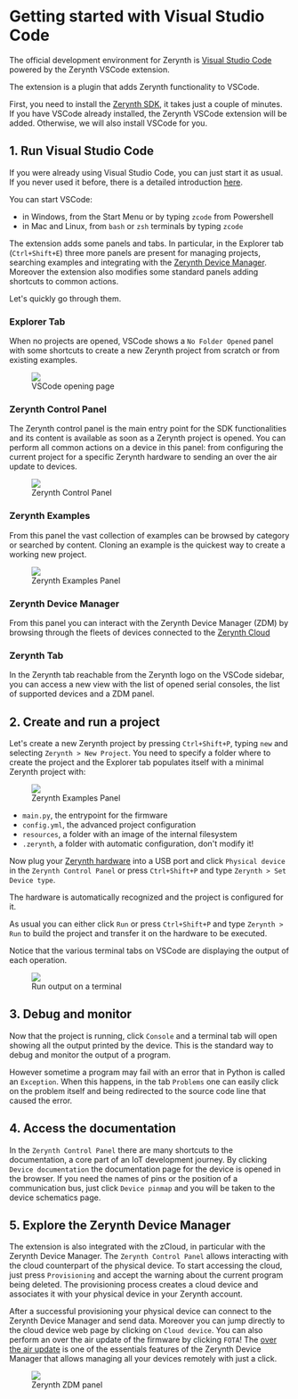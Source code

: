 # **Getting started with Visual Studio Code**

The official development environment for Zerynth is [Visual Studio Code](https://code.visualstudio.com/) powered by the Zerynth VSCode extension.

The extension is a plugin that adds Zerynth functionality to VSCode.

First, you need to install the [Zerynth SDK](index.md#1-install-zerynth), it takes just a couple of minutes.
If you have VSCode already installed, the Zerynth VSCode extension will be added. Otherwise, we will also install VSCode for you.

## **1. Run Visual Studio Code**

If you were already using Visual Studio Code, you can just start it as usual.
If you never used it before, there is a detailed introduction [here](https://code.visualstudio.com/docs).

You can start VSCode:

- in Windows, from the Start Menu or by typing `zcode` from Powershell
- in Mac and Linux, from `bash` or `zsh` terminals by typing `zcode`


The extension adds some panels and tabs.
In particular, in the Explorer tab (`Ctrl+Shift+E`) three more panels are present for managing projects, searching examples and integrating with the [Zerynth Device Manager](../zCloud/zdm_intro.md). Moreover the extension also modifies some standard panels adding shortcuts to common actions.

Let's quickly go through them.

### **Explorer Tab**

When no projects are opened, VSCode shows a `No Folder Opened` panel with some shortcuts to create a new Zerynth project from scratch or from existing examples.

<figure>
  <a data-fancybox="gallery" href="../img/vscode-01-startup.png">
  <img src="../img/vscode-01-startup.png" />
  </a>
  <figcaption>VSCode opening page</figcaption>
</figure>

### **Zerynth Control Panel**

The Zerynth control panel is the main entry point for the SDK functionalities and its content is available as soon as a Zerynth project is opened. You can perform all common actions on a device in this panel: from configuring the current project for a specific Zerynth hardware to sending an over the air update to devices.

<figure>
  <a data-fancybox="gallery" href="../img/control_panel_no_device.jpg">
  <img src="../img/control_panel_no_device.jpg" />
  </a>
  <figcaption>Zerynth Control Panel</figcaption>
</figure>

### **Zerynth Examples**

From this panel the vast collection of examples can be browsed by category or searched by content. Cloning an example is the quickest way to create a working new project.

<figure>
  <a data-fancybox="gallery" href="../img/zerynth-examples-panel.png">
  <img src="../img/zerynth-examples-panel.png" />
  </a>
  <figcaption>Zerynth Examples Panel</figcaption>
</figure>


### **Zerynth Device Manager**

From this panel you can interact with the Zerynth Device Manager (ZDM) by browsing through the fleets of devices connected to the [Zerynth Cloud](../zCloud/index.md)

### **Zerynth Tab**

In the Zerynth tab reachable from the Zerynth logo on the VSCode sidebar, you can access a new view with the list of opened serial consoles, the list of supported devices and a ZDM panel.


## **2. Create and run a project**

Let's create a new Zerynth project by pressing `Ctrl+Shift+P`, typing `new` and selecting `Zerynth > New Project`. You need to specify a folder where to create the project and the Explorer tab populates itself with a minimal Zerynth project with:

<figure>
  <a data-fancybox="gallery" href="../img/zerynth-explorer-panel.png">
  <img src="../img/zerynth-explorer-panel.png" />
  </a>
  <figcaption>Zerynth Examples Panel</figcaption>
</figure>

- `main.py`, the entrypoint for the firmware
- `config.yml`, the advanced project configuration
- `resources`, a folder with an image of the internal filesystem
- `.zerynth`, a folder with automatic configuration, don't modify it!

Now plug your [Zerynth hardware](../hardware/index.md) into a USB port and click `Physical device` in the `Zerynth Control Panel` or press `Ctrl+Shift+P` and type `Zerynth > Set Device type`.

The hardware is automatically recognized and the project is configured for it.

As usual you can either click `Run` or press `Ctrl+Shift+P` and type `Zerynth > Run` to build the project and transfer it on the hardware to be executed.

Notice that the various terminal tabs on VSCode are displaying the output of each operation.

<figure>
  <a data-fancybox="gallery" href="../img/vscode-02-task.png">
  <img src="../img/vscode-02-task.png" />
  </a>
  <figcaption>Run output on a terminal</figcaption>
</figure>


## **3. Debug and monitor**

Now that the project is running, click `Console` and a terminal tab will open showing all the output printed by the device.
This is the standard way to debug and monitor the output of a program. 

However sometime a program may fail with an error that in Python is called an `Exception`. When this happens, in the tab `Problems` one can easily click on the problem itself and being redirected to the source code line that caused the error.

## **4. Access the documentation**

In the `Zerynth Control Panel` there are many shortcuts to the documentation, a core part of an IoT development journey.
By clicking `Device documentation` the documentation page for the device is opened in the browser. 
If you need the names of pins or the position of a communication bus, just click `Device pinmap` and you will be taken to the device schematics page.


## **5. Explore the Zerynth Device Manager**

The extension is also integrated with the zCloud, in particular with the Zerynth Device Manager. The `Zerynth Control Panel` allows interacting with the cloud counterpart of the physical device. To start accessing the cloud, just press `Provisioning` and accept the warning about the current program being deleted. The provisioning process creates a cloud device and associates it with your physical device in your Zerynth account. 

After a successful provisioning your physical device can connect to the Zerynth Device Manager and send data.
Moreover you can jump directly to the cloud device web page by clicking on `Cloud device`. You can also perform an over the air update of the firmware by clicking `FOTA`! The [over the air update](../zCloud/FOTA.md) is one of the essentials features of the Zerynth Device Manager that allows managing all your devices remotely with just a click.

<figure>
  <a data-fancybox="gallery" href="../img/vscode-03-zdm.png">
  <img src="../img/vscode-03-zdm.png" />
  </a>
  <figcaption>Zerynth ZDM panel</figcaption>
</figure>


